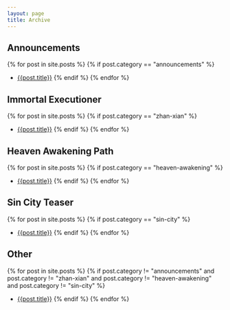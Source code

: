 ```yaml
---
layout: page
title: Archive
---
```

## Announcements
{% for post in site.posts %}
{% if post.category == "announcements" %}

* [{{post.title}}]({{site.baseurl}}{{post.url}})
{% endif %}
{% endfor %}

## Immortal Executioner
{% for post in site.posts %}
{% if post.category == "zhan-xian" %}

* [{{post.title}}]({{site.baseurl}}{{post.url}})
{% endif %}
{% endfor %}

## Heaven Awakening Path
{% for post in site.posts %}
{% if post.category == "heaven-awakening" %}

* [{{post.title}}]({{site.baseurl}}{{post.url}})
{% endif %}
{% endfor %}

## Sin City Teaser
{% for post in site.posts %}
{% if post.category == "sin-city" %}

* [{{post.title}}]({{site.baseurl}}{{post.url}})
{% endif %}
{% endfor %}

## Other
{% for post in site.posts %}
{% if post.category != "announcements" and post.category != "zhan-xian" and post.category != "heaven-awakening" and post.category != "sin-city" %}
* [{{post.title}}]({{site.baseurl}}{{post.url}})
{% endif %}
{% endfor %}
